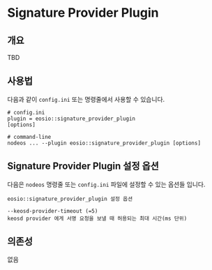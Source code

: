 # Signature Provider Plugin

## 개요

TBD

## 사용법

다음과 같이 `config.ini` 또는 명령줄에서 사용할 수 있습니다.

```
# config.ini
plugin = eosio::signature_provider_plugin
[options]

# command-line
nodeos ... --plugin eosio::signature_provider_plugin [options]
```

## Signature Provider Plugin 설정 옵션

다음은 `nodeos` 명령줄 또는 `config.ini` 파일에 설정할 수 있는 옵션들 입니다.

```
eosio::signature_provider_plugin 설정 옵션

--keosd-provider-timeout (=5)
keosd provider 에게 서명 요청을 보낼 때 허용되는 최대 시간(ms 단위)
```

## 의존성

없음
